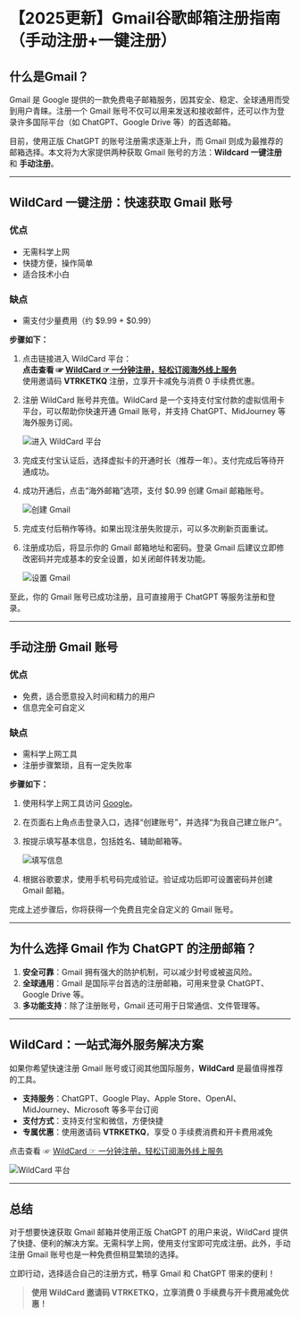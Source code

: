 # 【2025更新】Gmail谷歌邮箱注册指南（手动注册+一键注册）

## 什么是Gmail？

Gmail 是 Google 提供的一款免费电子邮箱服务，因其安全、稳定、全球通用而受到用户青睐。注册一个 Gmail 账号不仅可以用来发送和接收邮件，还可以作为登录许多国际平台（如 ChatGPT、Google Drive 等）的首选邮箱。

目前，使用正版 ChatGPT 的账号注册需求逐渐上升，而 Gmail 则成为最推荐的邮箱选择。本文将为大家提供两种获取 Gmail 账号的方法：**Wildcard 一键注册** 和 **手动注册**。

---

## WildCard 一键注册：快速获取 Gmail 账号

### 优点
- 无需科学上网
- 快捷方便，操作简单
- 适合技术小白

### 缺点
- 需支付少量费用（约 $9.99 + $0.99）

**步骤如下：**

1. 点击链接进入 WildCard 平台：  
   **点击查看 ☞ [WildCard ☞ 一分钟注册，轻松订阅海外线上服务](https://yeka.ai/i/VTRKETKQ)**  
   使用邀请码 **VTRKETKQ** 注册，立享开卡减免与消费 0 手续费优惠。

2. 注册 WildCard 账号并充值。WildCard 是一个支持支付宝付款的虚拟信用卡平台，可以帮助你快速开通 Gmail 账号，并支持 ChatGPT、MidJourney 等海外服务订阅。

   ![进入 WildCard 平台](https://camo.githubusercontent.com/84796b88bb79a67f8480441d8b9dae52ca7bb10be7f08b001545506ec4234989/68747470733a2f2f7075707574656a752d74632e6f73732d636e2d6265696a696e672e616c6979756e63732e636f6d2f696d6167652d32303234303430393232323231323233322e706e67)

3. 完成支付宝认证后，选择虚拟卡的开通时长（推荐一年）。支付完成后等待开通成功。

4. 成功开通后，点击“海外邮箱”选项，支付 $0.99 创建 Gmail 邮箱账号。

   ![创建 Gmail](https://camo.githubusercontent.com/af1d0dc7f008fc5b374261970393ffcf9373b1ba9e80fd0aa6626bfbf4f8bf2b/68747470733a2f2f7075707574656a752d74632e6f73732d636e2d6265696a696e672e616c6979756e63732e636f6d2f696d6167652d32303234303431303139343133333435352e706e67)

5. 完成支付后稍作等待。如果出现注册失败提示，可以多次刷新页面重试。

6. 注册成功后，将显示你的 Gmail 邮箱地址和密码。登录 Gmail 后建议立即修改密码并完成基本的安全设置，如关闭邮件转发功能。

   ![设置 Gmail](https://camo.githubusercontent.com/f7e92aed0e38db612d718f3ccae16f1df1c2988453abc91fe9e64c789ab8ef5c/68747470733a2f2f7075707574656a752d74632e6f73732d636e2d6265696a696e672e616c6979756e63732e636f6d2f696d6167652d32303234303431303139333735333434332e706e67)

至此，你的 Gmail 账号已成功注册，且可直接用于 ChatGPT 等服务注册和登录。

---

## 手动注册 Gmail 账号

### 优点
- 免费，适合愿意投入时间和精力的用户
- 信息完全可自定义

### 缺点
- 需科学上网工具
- 注册步骤繁琐，且有一定失败率

**步骤如下：**

1. 使用科学上网工具访问 [Google](http://google.com.hk./)。

2. 在页面右上角点击登录入口，选择“创建账号”，并选择“为我自己建立账户”。

3. 按提示填写基本信息，包括姓名、辅助邮箱等。

   ![填写信息](https://camo.githubusercontent.com/63afc84f45ba7ac2813b1954f45058cb484dd3b10196df077f024daa29b0bc73/68747470733a2f2f7075707574656a752d74632e6f73732d636e2d6265696a696e672e616c6979756e63732e636f6d2f696d6167652d32303234303431303135313630363935302e706e67)

4. 根据谷歌要求，使用手机号码完成验证。验证成功后即可设置密码并创建 Gmail 邮箱。

完成上述步骤后，你将获得一个免费且完全自定义的 Gmail 账号。

---

## 为什么选择 Gmail 作为 ChatGPT 的注册邮箱？

1. **安全可靠**：Gmail 拥有强大的防护机制，可以减少封号或被盗风险。
2. **全球通用**：Gmail 是国际平台首选的注册邮箱，可用来登录 ChatGPT、Google Drive 等。
3. **多功能支持**：除了注册账号，Gmail 还可用于日常通信、文件管理等。

---

## WildCard：一站式海外服务解决方案

如果你希望快速注册 Gmail 账号或订阅其他国际服务，**WildCard** 是最值得推荐的工具。

- **支持服务**：ChatGPT、Google Play、Apple Store、OpenAI、MidJourney、Microsoft 等多平台订阅
- **支付方式**：支持支付宝和微信，方便快捷
- **专属优惠**：使用邀请码 **VTRKETKQ**，享受 0 手续费消费和开卡费用减免

点击查看 ☞ [WildCard ☞ 一分钟注册，轻松订阅海外线上服务](https://yeka.ai/i/VTRKETKQ)

![WildCard 平台](https://camo.githubusercontent.com/84796b88bb79a67f8480441d8b9dae52ca7bb10be7f08b001545506ec4234989/68747470733a2f2f7075707574656a752d74632e6f73732d636e2d6265696a696e672e616c6979756e63732e636f6d2f696d6167652d32303234303430393232323231323233322e706e67)

---

## 总结

对于想要快速获取 Gmail 邮箱并使用正版 ChatGPT 的用户来说，WildCard 提供了快捷、便利的解决方案。无需科学上网，使用支付宝即可完成注册。此外，手动注册 Gmail 账号也是一种免费但稍显繁琐的选择。

立即行动，选择适合自己的注册方式，畅享 Gmail 和 ChatGPT 带来的便利！

> **使用 WildCard 邀请码 VTRKETKQ，立享消费 0 手续费与开卡费用减免优惠！**
